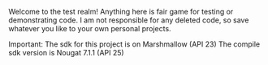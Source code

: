 Welcome to the test realm! Anything here is fair game for testing or demonstrating code. I am not responsible for any deleted code, so save whatever you like to your own personal projects. 

Important:  The sdk for this project is on Marshmallow (API 23)
            The compile sdk version is Nougat 7.1.1 (API 25)
